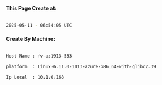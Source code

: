 
   
#### This Page Create at:

```bash

2025-05-11 - 06:54:05 UTC

```

#### Create By Machine:

```bash

Host Name : fv-az1913-533

platform  : Linux-6.11.0-1013-azure-x86_64-with-glibc2.39

Ip Local  : 10.1.0.168

```

